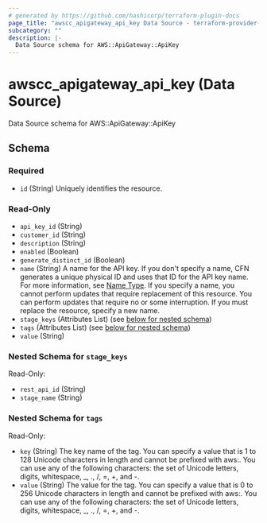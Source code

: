 ```yaml
---
# generated by https://github.com/hashicorp/terraform-plugin-docs
page_title: "awscc_apigateway_api_key Data Source - terraform-provider-awscc"
subcategory: ""
description: |-
  Data Source schema for AWS::ApiGateway::ApiKey
---
```


# awscc_apigateway_api_key (Data Source)

Data Source schema for AWS::ApiGateway::ApiKey



<!-- schema generated by tfplugindocs -->
## Schema

### Required

- `id` (String) Uniquely identifies the resource.

### Read-Only

- `api_key_id` (String)
- `customer_id` (String)
- `description` (String)
- `enabled` (Boolean)
- `generate_distinct_id` (Boolean)
- `name` (String) A name for the API key. If you don't specify a name, CFN generates a unique physical ID and uses that ID for the API key name. For more information, see [Name Type](https://docs.aws.amazon.com/AWSCloudFormation/latest/UserGuide/aws-properties-name.html).
 If you specify a name, you cannot perform updates that require replacement of this resource. You can perform updates that require no or some interruption. If you must replace the resource, specify a new name.
- `stage_keys` (Attributes List) (see [below for nested schema](#nestedatt--stage_keys))
- `tags` (Attributes List) (see [below for nested schema](#nestedatt--tags))
- `value` (String)

<a id="nestedatt--stage_keys"></a>
### Nested Schema for `stage_keys`

Read-Only:

- `rest_api_id` (String)
- `stage_name` (String)


<a id="nestedatt--tags"></a>
### Nested Schema for `tags`

Read-Only:

- `key` (String) The key name of the tag. You can specify a value that is 1 to 128 Unicode characters in length and cannot be prefixed with aws:. You can use any of the following characters: the set of Unicode letters, digits, whitespace, _, ., /, =, +, and -.
- `value` (String) The value for the tag. You can specify a value that is 0 to 256 Unicode characters in length and cannot be prefixed with aws:. You can use any of the following characters: the set of Unicode letters, digits, whitespace, _, ., /, =, +, and -.
